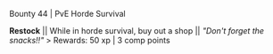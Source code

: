 Bounty 44 | PvE Horde Survival

**Restock** || While in horde survival, buy out a shop ||
*"Don't forget the snacks!!"* > Rewards: 50 xp | 3 comp points
